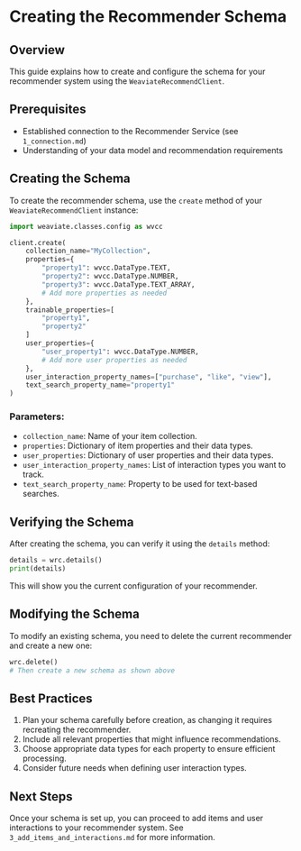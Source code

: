 # Creating the Recommender Schema

## Overview
This guide explains how to create and configure the schema for your recommender system using the `WeaviateRecommendClient`.

## Prerequisites
- Established connection to the Recommender Service (see `1_connection.md`)
- Understanding of your data model and recommendation requirements

## Creating the Schema

To create the recommender schema, use the `create` method of your `WeaviateRecommendClient` instance:

```python
import weaviate.classes.config as wvcc

client.create(
    collection_name="MyCollection",
    properties={
        "property1": wvcc.DataType.TEXT,
        "property2": wvcc.DataType.NUMBER,
        "property3": wvcc.DataType.TEXT_ARRAY,
        # Add more properties as needed
    },
    trainable_properties=[
        "property1",
        "property2"
    ]
    user_properties={
        "user_property1": wvcc.DataType.NUMBER,
        # Add more user properties as needed
    },
    user_interaction_property_names=["purchase", "like", "view"],
    text_search_property_name="property1"
)
```

### Parameters:

- `collection_name`: Name of your item collection.
- `properties`: Dictionary of item properties and their data types.
- `user_properties`: Dictionary of user properties and their data types.
- `user_interaction_property_names`: List of interaction types you want to track.
- `text_search_property_name`: Property to be used for text-based searches.

## Verifying the Schema

After creating the schema, you can verify it using the `details` method:

```python
details = wrc.details()
print(details)
```

This will show you the current configuration of your recommender.

## Modifying the Schema

To modify an existing schema, you need to delete the current recommender and create a new one:

```python
wrc.delete()
# Then create a new schema as shown above
```

## Best Practices

1. Plan your schema carefully before creation, as changing it requires recreating the recommender.
2. Include all relevant properties that might influence recommendations.
3. Choose appropriate data types for each property to ensure efficient processing.
4. Consider future needs when defining user interaction types.

## Next Steps

Once your schema is set up, you can proceed to add items and user interactions to your recommender system. See `3_add_items_and_interactions.md` for more information.
